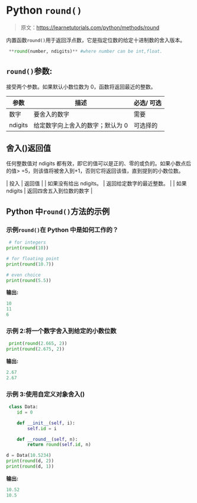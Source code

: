 # Python `round()`

> 原文：<https://learnetutorials.com/python/methods/round>

内置函数`round()`用于返回浮点数，它是指定位数的给定十进制数的舍入版本。

```py
 **round(number, ndigits)** #where number can be int,float.

```

## `round()`参数:

接受两个参数。如果默认小数位数为 0，函数将返回最近的整数。

| 参数 | 描述 | 必选/ **可选** |
| --- | --- | --- |
| 数字 | 要舍入的数字 | 需要 |
| ndigits | 给定数字向上舍入的数字；默认为 0 | 可选择的 |

## 舍入()返回值

任何整数值对 ndigits 都有效，即它的值可以是正的、零的或负的。如果小数点后的值> =5，则该值将被舍入到+1，否则它将返回该值，直到提到的小数位数。

| 投入 | 返回值 |
| 如果没有给出 ndigits。 | 返回给定数字的最近整数。 |
| 如果 ndigits | 返回四舍五入到位数的数字 |

## Python 中`round()`方法的示例

### 示例`round()`在 Python 中是如何工作的？

```py
 # for integers
print(round(10))

# for floating point
print(round(10.7))

# even choice
print(round(5.5)) 

```

**输出:**

```py
10
11
6
```

### 示例 2:将一个数字舍入到给定的小数位数

```py
 print(round(2.665, 2))
print(round(2.675, 2)) 

```

**输出:**

```py
2.67
2.67 
```

### 示例 3:使用自定义对象舍入()

```py
 class Data:
    id = 0

    def __init__(self, i):
        self.id = i

    def __round__(self, n):
        return round(self.id, n)

d = Data(10.5234)
print(round(d, 2))
print(round(d, 1)) 

```

**输出:**

```py
10.52
10.5 
```
